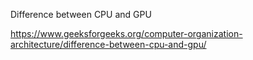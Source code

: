 Difference between CPU and GPU

https://www.geeksforgeeks.org/computer-organization-architecture/difference-between-cpu-and-gpu/


